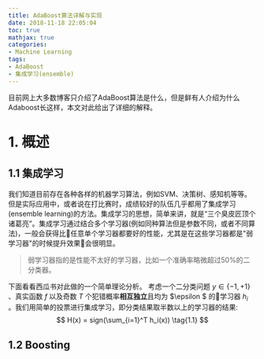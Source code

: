 ```yaml
---
title: AdaBoost算法详解与实现
date: 2018-11-18 22:05:04
toc: true
mathjax: true
categories: 
- Machine Learning
tags:
- AdaBoost
- 集成学习(ensemble)
---
```


目前网上大多数博客只介绍了AdaBoost算法是什么，但是鲜有人介绍为什么Adaboost长这样，本文对此给出了详细的解释。
<!--more-->

# 1. 概述
## 1.1 集成学习
我们知道目前存在各种各样的机器学习算法，例如SVM、决策树、感知机等等。但是实际应用中，或者说在打比赛时，成绩较好的队伍几乎都用了集成学习(ensemble learning)的方法。集成学习的思想，简单来讲，就是“三个臭皮匠顶个诸葛亮”。集成学习通过结合多个学习器(例如同种算法但是参数不同，或者不同算法)，一般会获得比任意单个学习器都要好的性能，尤其是在这些学习器都是"弱学习器"的时候提升效果会很明显。
> 弱学习器指的是性能不太好的学习器，比如一个准确率略微超过50%的二分类器。

下面看看西瓜书对此做的一个简单理论分析。
考虑一个二分类问题 $y \in \{-1, +1\}$ 、真实函数 $f$ 以及奇数 $T$ 个犯错概率**相互独立**且均为 $\epsilon $ 的学习器 $h_i$ 。我们用简单的投票进行集成学习，即分类结果取半数以上的学习器的结果:
$$
H(x) = sign(\sum_{i=1}^T h_i(x)) \tag{1.1}
$$


## 1.2 Boosting


